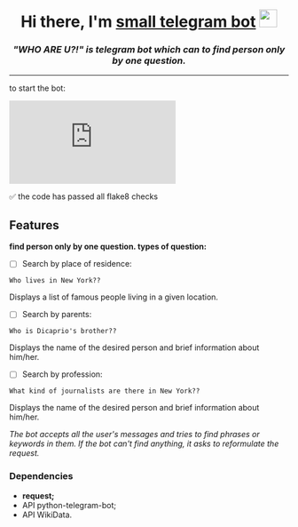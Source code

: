 <h1 align="center">Hi there, I'm <a href="https://t.me/WH0_1S_1T_bot" target="_blank">small telegram bot</a> 
<img src="https://github.com/blackcater/blackcater/blob/main/images/Hi.gif" height="32"/></h1>
<h3 align="center"><i>"WHO ARE U?!" is telegram bot which can to find person only by one question.</i></h3>
<hr>
to start the bot:

[![Typing SVG](https://readme-typing-svg.herokuapp.com?color=%2336BCF7&lines=>+python+telegram_main.py)](https://git.io/typing-svg)

:white_check_mark: the code has passed all flake8 checks
## Features

**find person only by one question. types of question:**
- [ ] Search by place of residence:
```
Who lives in New York??
```
Displays a list of famous people living in a given location.
- [ ] Search by parents:
```
Who is Dicaprio's brother??
```
Displays the name of the desired person and brief information about him/her.
- [ ] Search by profession:
```
What kind of journalists are there in New York??
```
Displays the name of the desired person and brief information about him/her.

*The bot accepts all the user's messages and tries to find phrases or keywords in them. If the bot can't find anything, it asks to reformulate the request.*
### Dependencies
- **request;**
- API python-telegram-bot;
- API WikiData.
